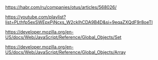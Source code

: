 https://habr.com/ru/companies/otus/articles/568026/

https://youtube.com/playlist?list=PLthfp5exSWEpxPjNcxs_W2cklhCDA9B4D&si=9eqaZXQdF9r8oeTl

https://developer.mozilla.org/en-US/docs/Web/JavaScript/Reference/Global_Objects/Set

https://developer.mozilla.org/en-US/docs/Web/JavaScript/Reference/Global_Objects/Array